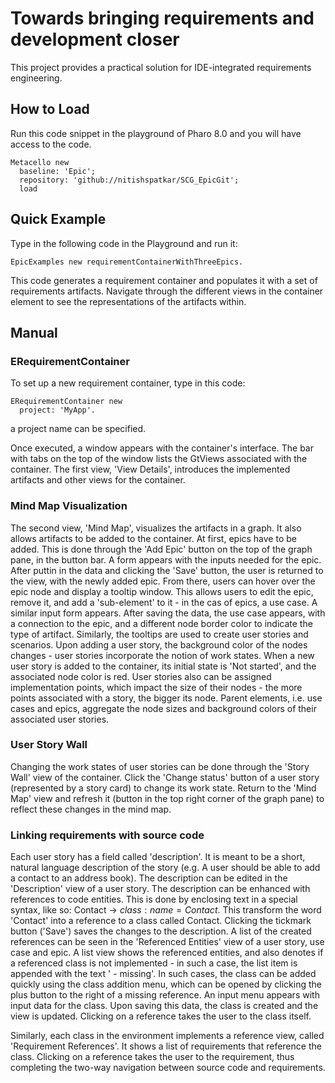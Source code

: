 # Towards bringing requirements and development closer

This project provides a practical solution for IDE-integrated requirements engineering.

## How to Load

Run this code snippet in the playground of Pharo 8.0 and you will have access to the code.
```
Metacello new
  baseline: 'Epic';
  repository: 'github://nitishspatkar/SCG_EpicGit';
  load
```

## Quick Example
Type in the following code in the Playground and run it:
```
EpicExamples new requirementContainerWithThreeEpics.
```
This code generates a requirement container and populates it with a set of requirements artifacts.
Navigate through the different views in the container element to see the representations of the artifacts within.

## Manual
### ERequirementContainer
To set up a new requirement container, type in this code:
```
ERequirementContainer new
  project: 'MyApp'.
```
a project name can be specified. 

Once executed, a window appears with the container's interface.
The bar with tabs on the top of the window lists the GtViews associated with the container.
The first view, 'View Details', introduces the implemented artifacts and other views for the container.

### Mind Map Visualization
The second view, 'Mind Map', visualizes the artifacts in a graph. It also allows artifacts to be added to the container.
At first, epics have to be added. This is done through the 'Add Epic' button on the top of the graph pane, in the button bar.
A form appears with the inputs needed for the epic.
After puttin in the data and clicking the 'Save' button, the user is returned to the view, with the newly added epic.
From there, users can hover over the epic node and display a tooltip window. 
This allows users to edit the epic, remove it, and add a 'sub-element' to it - in the cas of epics, a use case. A similar input form appears.
After saving the data, the use case appears, with a connection to the epic, and a different node border color to indicate the type of artifact.
Similarly, the tooltips are used to create user stories and scenarios.
Upon adding a user story, the background color of the nodes changes - user stories incorporate the notion of work states.
When a new user story is added to the container, its initial state is 'Not started', and the associated node color is red.
User stories also can be assigned implementation points, which impact the size of their nodes - the more points associated with a story, the bigger its node.
Parent elements, i.e. use cases and epics, aggregate the node sizes and background colors of their associated user stories.

### User Story Wall
Changing the work states of user stories can be done through the 'Story Wall' view of the container.
Click the 'Change status' button of a user story (represented by a story card) to change its work state.
Return to the 'Mind Map' view and refresh it (button in the top right corner of the graph pane) to reflect these changes in the mind map.

### Linking requirements with source code
Each user story has a field called 'description'. It is meant to be a short, natural language description of the story (e.g. A user should be able to add a contact to an address book). 
The description can be edited in the 'Description' view of a user story.
The description can be enhanced with references to code entities.
This is done by enclosing text in a special syntax, like so:
Contact -> ${class:name=Contact}$.
This transform the word 'Contact' into a reference to a class called Contact. Clicking the tickmark button ('Save') saves the changes to the description.
A list of the created references can be seen in the 'Referenced Entities' view of a user story, use case and epic.
A list view shows the referenced entities, and also denotes if a referenced class is not implemented - in such a case, the list item is appended with the text ' - missing'.
In such cases, the class can be added quickly using the class addition menu, which can be opened by clicking the plus button to the right of a missing reference.
An input menu appears with input data for the class.
Upon saving this data, the class is created and the view is updated.
Clicking on a reference takes the user to the class itself.

Similarly, each class in the environment implements a reference view, called 'Requirement References'.
It shows a list of requirements that reference the class.
Clicking on a reference takes the user to the requirement, thus completing the two-way navigation between source code and requirements.
